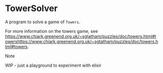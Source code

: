 # TowerSolver

A program to solve a game of `Towers`.

For more information on the towers game, see
https://www.chiark.greenend.org.uk/~sgtatham/puzzles/doc/towers.html#towershttps://www.chiark.greenend.org.uk/~sgtatham/puzzles/doc/towers.html#towers.

> [!NOTE]
> WIP - just a playground to experiment with elixir

